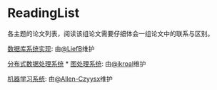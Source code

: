 # ReadingList

各主题的论文列表，阅读该组论文需要仔细体会一组论文中的联系与区别。


[数据库系统实现](DatabaseImplementation.md): 由[@LiefB](https://github.com/LiefB)维护

[分布式数据处理系统](BigDataProcessing.md) 
	* [图处理系统](GraphProcessing.md): 由[@ikroal](https://github.com/ikroal)维护

[机器学习系统](SysML.md): 由[@Allen-Czyysx](https://github.com/Allen-Czyysx)维护